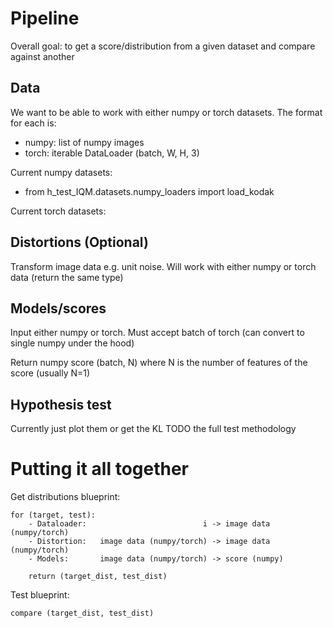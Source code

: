 # Pipeline
Overall goal: to get a score/distribution from a given dataset and compare against another

## Data
We want to be able to work with either numpy or torch datasets. The format for each is:

 - numpy: list of numpy images
 - torch: iterable DataLoader (batch, W, H, 3)

 Current numpy datasets:
  - from h_test_IQM.datasets.numpy_loaders import load_kodak

Current torch datasets:



## Distortions (Optional)
Transform image data e.g. unit noise. Will work with either numpy or torch data (return the same type)


## Models/scores
Input either numpy or torch. Must accept batch of torch (can convert to single numpy under the hood)

Return numpy score (batch, N) where N is the number of features of the score (usually N=1)


## Hypothesis test
Currently just plot them or get the KL
TODO the full test methodology



# Putting it all together

Get distributions blueprint:
```
for (target, test):
    - Dataloader:                          i -> image data (numpy/torch)
    - Distortion:   image data (numpy/torch) -> image data (numpy/torch)
    - Models:       image data (numpy/torch) -> score (numpy)

    return (target_dist, test_dist)
```

Test blueprint: 
```
compare (target_dist, test_dist)
```